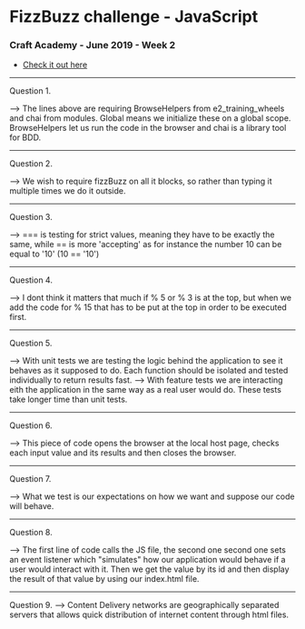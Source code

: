 # FizzBuzz challenge - JavaScript
### Craft Academy - June 2019 - Week 2

* [Check it out here](https://focused-easley-c2fd5b.netlify.com/)
___
Question 1.

--> The lines above are requiring BrowseHelpers from e2_training_wheels and chai from modules. Global means we initialize these on a global scope. BrowseHelpers let us run the code in the browser and chai is a library tool for BDD.
____
Question 2.

--> We wish to require fizzBuzz on all it blocks, so rather than typing it multiple times we do it outside.
____
Question 3.

--> === is testing for strict values, meaning they have to be exactly the same, while == is more 'accepting' as for instance the number 10 can be equal to '10' (10 == '10')
____
Question 4. 

--> I dont think it matters that much if % 5 or % 3 is at the top, but when we add the code for % 15 that has to be put at the top in order to be executed first.
____
Question 5. 

--> With unit tests we are testing the logic behind the application to see it behaves as it supposed to do. Each function should be isolated and tested individually to return results fast.
--> With feature tests we are interacting eith the application in the same way as a real user would do. These tests take longer time than unit tests.
____
Question 6. 

--> This piece of code opens the browser at the local host page, checks each input value and its results and then closes the browser.
___
Question 7. 

--> What we test is our expectations on how we want and suppose our code will behave.
___
Question 8. 

--> The first line of code calls the JS file, the second one second one sets an event listener which "simulates" how our application would behave if a user would interact with it. Then we get the value by its id and then display the result of that value by using our index.html file. 
___

Question 9. 
--> Content Delivery networks are geographically separated servers that allows quick distribution of internet content through html files.